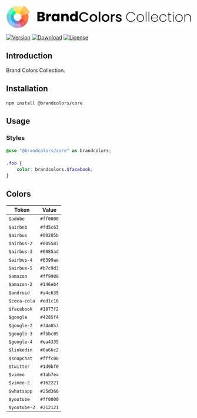 <div align="center">

![Brand Colors](.github/logo.svg)

</div>

[![Version](https://flat.badgen.net/npm/v/@brandcolors/core)](https://www.npmjs.com/package/@brandcolors/core)
[![Download](https://flat.badgen.net/npm/dt/@brandcolors/core)](https://www.npmjs.com/package/@brandcolors/core)
[![License](https://flat.badgen.net/npm/license/@brandcolors/core)](https://www.npmjs.com/package/@brandcolors/core)

## Introduction

Brand Colors Collection.

## Installation

```shell
npm install @brandcolors/core
```

## Usage

### Styles

```scss
@use "@brandcolors/core" as brandcolors;

.foo {
    color: brandcolors.$facebook;
}
```

## Colors

| Token        | Value     |
|--------------|-----------|
| `$adobe`     | `#ff0000` |
| `$airbnb`    | `#fd5c63` |
| `$airbus`    | `#00205b` |
| `$airbus-2`  | `#005587` |
| `$airbus-3`  | `#0085ad` |
| `$airbus-4`  | `#6399ae` |
| `$airbus-5`  | `#b7c9d3` |
| `$amazon`    | `#ff9900` |
| `$amazon-2`  | `#146eb4` |
| `$android`   | `#a4c639` |
| `$coca-cola` | `#ed1c16` |
| `$facebook`  | `#1877f2` |
| `$google`    | `#4285f4` |
| `$google-2`  | `#34a853` |
| `$google-3`  | `#fbbc05` |
| `$google-4`  | `#ea4335` |
| `$linkedin`  | `#0a66c2` |
| `$snapchat`  | `#fffc00` |
| `$twitter`   | `#1d9bf0` |
| `$vimeo`     | `#1ab7ea` |
| `$vimeo-2`   | `#162221` |
| `$whatsapp`  | `#25d366` |
| `$youtube`   | `#ff0000` |
| `$youtube-2` | `#212121` |

